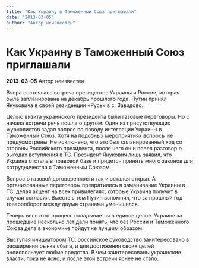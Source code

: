 ```yaml
---
title: "Как Украину в Таможенный Союз приглашали"
date: "2013-03-05"
author: "Автор неизвестен"
---
```


# Как Украину в Таможенный Союз приглашали

**2013-03-05** Автор неизвестен

Вчера состоялась встреча президентов Украины и России, которая была запланирована на декабрь прошлого года. Путин принял Януковича в своей резиденции «Русь» в с. Завидово.

Целью визита украинского президента были газовые переговоры. Но с начала встречи речь пошла о другом. Один из присутствующих журналистов задал вопрос по поводу интеграции Украины в Таможенный Союз. Хотя на подобных мероприятиях вопросы не предусмотрены. Не исключено, что это был спланированный ход со стороны Российского президента, после чего он и повел разговор о выгодах вступления в ТС. Президент Янукович лишь заявил, что Украина отстала в правовой базе и придется принять много законов для сотрудничества с Таможенным Союзом.

Вопрос о газовой договоренности так и остался открыт. А организованные переговоры превратились в заманивание Украины в ТС, делая акцент на всех привилегиях, которые Украина получит в случаи согласия. Вместе с тем Путин вспомнил, что за прошлый год товарооборот между двумя странами уменьшился.

Теперь весь этот процесс складывается в единое целое. Украине за прошедшие несколько лет дали понять, что без России и Таможенного Союза дела в экономике пойдут не лучшим образом.

Выступая инициатором ТС, российское руководство заинтересовано в расширении рынка сбыта, и для достижения своих целей оноиспользует любые средства. В чем заинтересованы украинские власти, пока не ясно, и после этой встречи яснее не стало.